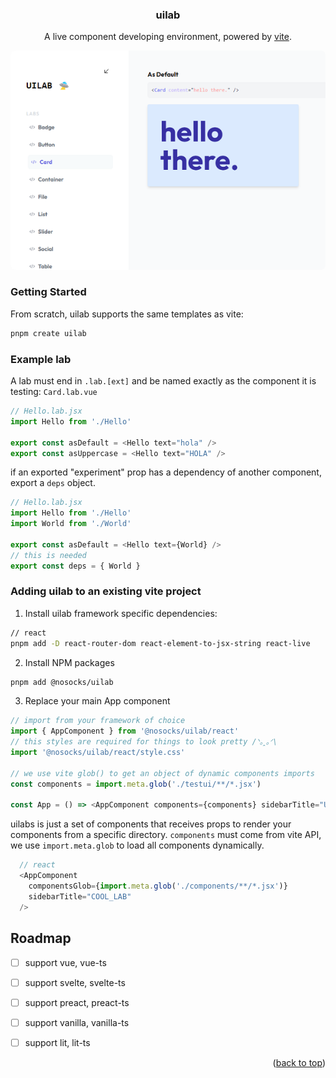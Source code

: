 <h3 align="center">uilab</h3>

<p align="center">A live component developing environment, powered by <a href="https://vitejs.dev">vite</a>.</p>

<p align="center">
  <img style="border-radius:8px;margin:auto;" src="preview.png" />
</p>

### Getting Started

From scratch, uilab supports the same templates as vite:

  ```sh
  pnpm create uilab
  ```

### Example lab

A lab must end in `.lab.[ext]` and be named exactly as the component it is testing: `Card.lab.vue`

  ```js
  // Hello.lab.jsx
  import Hello from './Hello'

  export const asDefault = <Hello text="hola" />
  export const asUppercase = <Hello text="HOLA" />
  ```

  if an exported "experiment" prop has a dependency of another component, export a `deps` object.

  ```js
  // Hello.lab.jsx
  import Hello from './Hello'
  import World from './World'

  export const asDefault = <Hello text={World} />
  // this is needed
  export const deps = { World }
  ```
### Adding uilab to an existing vite project


1. Install uilab framework specific dependencies:
```sh
// react
pnpm add -D react-router-dom react-element-to-jsx-string react-live
```
2. Install NPM packages
  ```sh
  pnpm add @nosocks/uilab
  ```
3. Replace your main App component
  ```js
  // import from your framework of choice
  import { AppComponent } from '@nosocks/uilab/react'
  // this styles are required for things to look pretty /ᐠ｡ꞈ｡ᐟ\
  import '@nosocks/uilab/react/style.css'

  // we use vite glob() to get an object of dynamic components imports
  const components = import.meta.glob('./testui/**/*.jsx')

  const App = () => <AppComponent components={components} sidebarTitle="UITEST" />
   ```

uilabs is just a set of components that receives props to render your components from a specific directory. `components` must come from vite API, we use `import.meta.glob` to load all components dynamically.

  ```js
    // react
    <AppComponent
      componentsGlob={import.meta.glob('./components/**/*.jsx')}
      sidebarTitle="COOL_LAB"
    />
  ```


## Roadmap

- [ ] support vue, vue-ts
- [ ] support svelte, svelte-ts
- [ ] support preact, preact-ts
- [ ] support vanilla, vanilla-ts
- [ ] support lit, lit-ts



<p align="right">(<a href="#top">back to top</a>)</p>
